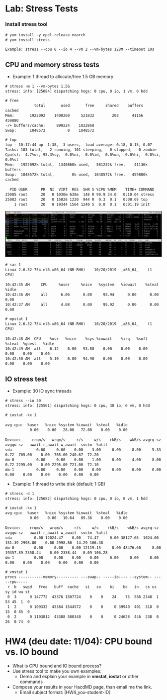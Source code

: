 # Lab: Stress Tests

### Install stress tool
```
# yum install -y epel-release.noarch 
# yum install stress
```
```
Example: stress --cpu 8 --io 4 --vm 2 --vm-bytes 128M --timeout 10s
```
## CPU and memory stress tests
- Example: 1 thread to allocate/free 1.5 GB memory
```
# stress -m 1 --vm-bytes 1.5G
stress: info: [25084] dispatching hogs: 0 cpu, 0 io, 1 vm, 0 hdd
```
```
# free
             total       used       free     shared    buffers     cached
Mem:       1922092    1400260     521832        208      41156     459880
-/+ buffers/cache:     899224    1022868
Swap:      1048572          0    1048572
```
```
# top
top - 10:17:44 up  1:38,  3 users,  load average: 0.18, 0.15, 0.07
Tasks: 103 total,   2 running, 101 sleeping,   0 stopped,   0 zombie
Cpu(s):  4.7%us, 95.3%sy,  0.0%ni,  0.0%id,  0.0%wa,  0.0%hi,  0.0%si,  0.0%st
Mem:   1922092k total,  1340860k used,   581232k free,    41136k buffers
Swap:  1048572k total,        0k used,  1048572k free,   459880k cached

  PID USER      PR  NI  VIRT  RES  SHR S %CPU %MEM    TIME+ COMMAND
25085 root      20   0 1030m 638m  148 R 99.9 34.0   0:10.04 stress
25082 root      20   0 15028 1220  944 R  0.3  0.1   0:00.05 top
    1 root      20   0 19344 1564 1240 S  0.0  0.1   0:01.19 init  
```
![](fig/atop.jpg)

```
# sar 1
Linux 2.6.32-754.el6.x86_64 (NB-RH6) 	10/20/2019 	_x86_64_	(1 CPU)

10:42:35 AM     CPU     %user     %nice   %system   %iowait    %steal     %idle
10:42:36 AM     all      6.06      0.00     93.94      0.00      0.00      0.00
10:42:37 AM     all      4.08      0.00     95.92      0.00      0.00      0.00
```
```
# mpstat 1
Linux 2.6.32-754.el6.x86_64 (NB-RH6) 	10/20/2019 	_x86_64_	(1 CPU)

10:42:48 AM  CPU    %usr   %nice    %sys %iowait    %irq   %soft  %steal  %guest   %idle
10:42:49 AM  all    6.12    0.00   93.88    0.00    0.00    0.00    0.00    0.00    0.00
10:42:50 AM  all    5.10    0.00   94.90    0.00    0.00    0.00    0.00    0.00    0.00
```

## IO stress test
- Example: 30 IO sync threads
```
# stress --io 30
stress: info: [25561] dispatching hogs: 0 cpu, 30 io, 0 vm, 0 hdd
```
```
# iostat -kx 1 

avg-cpu:  %user   %nice %system %iowait  %steal   %idle
           0.00    0.00   28.00   72.00    0.00    0.00

Device:     rrqm/s   wrqm/s     r/s     w/s    rkB/s    wkB/s avgrq-sz avgqu-sz   await r_await w_await  svctm  %util
sda           0.00     0.00    0.00    3.00     0.00     8.00     5.33     0.72  765.00    0.00  765.00 240.67  72.20
dm-0          0.00     0.00    0.00    1.00     0.00     4.00     8.00     0.72 2295.00    0.00 2295.00 721.00  72.10
dm-1          0.00     0.00    0.00    0.00     0.00     0.00     0.00     0.00    0.00    0.00    0.00   0.00   0.00
```

- Example: 1 thread to write disk (default: 1 GB)
```
# stress -d 1
stress: info: [25682] dispatching hogs: 0 cpu, 0 io, 0 vm, 1 hdd
```
```
# iostat -kx 1
avg-cpu:  %user   %nice %system %iowait  %steal   %idle
           0.00    0.00   10.64   89.36    0.00    0.00

Device:    rrqm/s   wrqm/s     r/s     w/s    rkB/s    wkB/s avgrq-sz avgqu-sz   await r_await w_await  svctm  %util
sda          0.00 12024.47    0.00   74.47     0.00 38127.66  1024.00   151.39 2998.80    0.00 2998.80  14.29 106.38
dm-0         0.00     0.00    0.00 12119.15     0.00 48476.60     8.00 19357.89 2358.44    0.00 2358.44   0.09 106.28
dm-1         0.00     0.00    0.00    0.00     0.00     0.00     0.00     0.00    0.00    0.00    0.00   0.00   0.00
```
```
# vmstat 1
procs -----------memory---------- ---swap-- -----io---- --system-- -----cpu-----
 r  b   swpd   free   buff  cache   si   so    bi    bo   in   cs us sy id wa st
 0  3      0 147772  43376 1507724    0    0    24    75  586 2348  1 53 45  1  0	
 1  2      0 109332  43384 1544572    0    0     0 39940  401  318  0 15  0 85  0	
 0  2      0 1103812  43388 580340    0    0     0 24628  446  238  0 26  0 74  0
```

# HW4 (deu date: 11/04): CPU bound vs. IO bound
- What is CPU bound and IO bound process?
- Use stress tool to make you own examples:
  - Demo and explain your example in **vmstat**, **iostat** or other commands
- Compose your results in your HacdMD page, than email me the link.
  - Email subject format: [HW4_you-student-ID]

